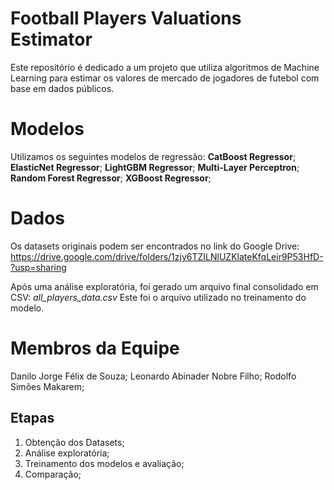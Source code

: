 # Football Players Valuations Estimator
Este repositório é dedicado a um projeto que utiliza algoritmos de Machine Learning para estimar os valores de mercado de jogadores de futebol com base em dados públicos.

# Modelos
Utilizamos os seguintes modelos de regressão:
**CatBoost Regressor**;
**ElasticNet Regressor**;
**LightGBM Regressor**;
**Multi-Layer Perceptron**;
**Random Forest Regressor**;
**XGBoost Regressor**;

# Dados
Os datasets originais podem ser encontrados no link do Google Drive:
https://drive.google.com/drive/folders/1zjy6TZILNlUZKlateKfqLeir9P53HfD-?usp=sharing

Após uma análise exploratória, foi gerado um arquivo final consolidado em CSV: *all_players_data.csv*
Este foi o arquivo utilizado no treinamento do modelo.

# Membros da Equipe
Danilo Jorge Félix de Souza;
Leonardo Abinader Nobre Filho;
Rodolfo Simões Makarem;

## Etapas
1. Obtenção dos Datasets;
2. Análise exploratória;
3. Treinamento dos modelos e avaliação;
4. Comparação;
